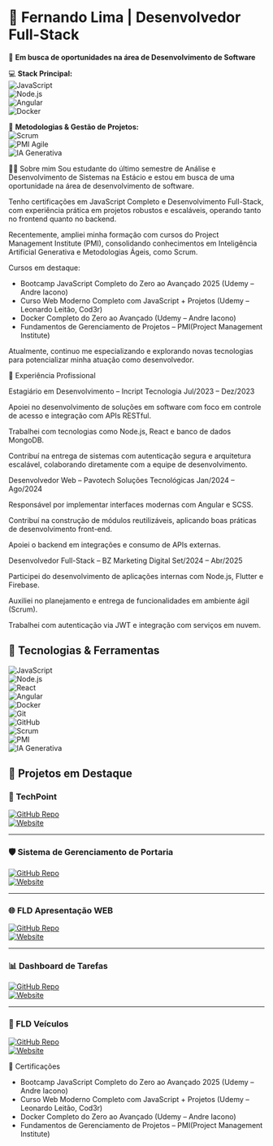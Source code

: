 # 🚀 Fernando Lima | Desenvolvedor Full-Stack  

🎯 **Em busca de oportunidades na área de Desenvolvimento de Software**  

💻 **Stack Principal:**  
![JavaScript](https://img.shields.io/badge/JavaScript-F7DF1E?style=for-the-badge&logo=javascript&logoColor=black)  
![Node.js](https://img.shields.io/badge/Node.js-339933?style=for-the-badge&logo=nodedotjs&logoColor=white)  
![Angular](https://img.shields.io/badge/Angular-DD0031?style=for-the-badge&logo=angular&logoColor=white)  
![Docker](https://img.shields.io/badge/Docker-2496ED?style=for-the-badge&logo=docker&logoColor=white)  

📌 **Metodologias & Gestão de Projetos:**  
![Scrum](https://img.shields.io/badge/Scrum-009FDA?style=for-the-badge&logo=scrumalliance&logoColor=white)  
![PMI Agile](https://img.shields.io/badge/PMI-0072C6?style=for-the-badge&logo=microsoftproject&logoColor=white)  
![IA Generativa](https://img.shields.io/badge/IA%20Generativa-FF6F00?style=for-the-badge&logo=openai&logoColor=white)  


👨‍💻 Sobre mim
Sou estudante do último semestre de Análise e Desenvolvimento de Sistemas na Estácio e estou em busca de uma oportunidade na área de desenvolvimento de software.

Tenho certificações em JavaScript Completo e Desenvolvimento Full-Stack, com experiência prática em projetos robustos e escaláveis, operando tanto no frontend quanto no backend.

Recentemente, ampliei minha formação com cursos do Project Management Institute (PMI), consolidando conhecimentos em Inteligência Artificial Generativa e Metodologias Ágeis, como Scrum.

Cursos em destaque:
- Bootcamp JavaScript Completo do Zero ao Avançado 2025 (Udemy – Andre Iacono)
- Curso Web Moderno Completo com JavaScript + Projetos (Udemy – Leonardo Leitão, Cod3r)
- Docker Completo do Zero ao Avançado (Udemy – Andre Iacono)
- Fundamentos de Gerenciamento de Projetos – PMI(Project Management Institute)

Atualmente, continuo me especializando e explorando novas tecnologias para potencializar minha atuação como desenvolvedor.

💼 Experiência Profissional

Estagiário em Desenvolvimento – Incript Tecnologia
Jul/2023 – Dez/2023

Apoiei no desenvolvimento de soluções em software com foco em controle de acesso e integração com APIs RESTful.

Trabalhei com tecnologias como Node.js, React e banco de dados MongoDB.

Contribuí na entrega de sistemas com autenticação segura e arquitetura escalável, colaborando diretamente com a equipe de desenvolvimento.

Desenvolvedor Web – Pavotech Soluções Tecnológicas
Jan/2024 – Ago/2024

Responsável por implementar interfaces modernas com Angular e SCSS.

Contribuí na construção de módulos reutilizáveis, aplicando boas práticas de desenvolvimento front-end.

Apoiei o backend em integrações e consumo de APIs externas.

Desenvolvedor Full-Stack – BZ Marketing Digital
Set/2024 – Abr/2025

Participei do desenvolvimento de aplicações internas com Node.js, Flutter e Firebase.

Auxiliei no planejamento e entrega de funcionalidades em ambiente ágil (Scrum).

Trabalhei com autenticação via JWT e integração com serviços em nuvem.

## 🚀 Tecnologias & Ferramentas  

![JavaScript](https://img.shields.io/badge/JavaScript-F7DF1E?style=for-the-badge&logo=javascript&logoColor=black)  
![Node.js](https://img.shields.io/badge/Node.js-339933?style=for-the-badge&logo=nodedotjs&logoColor=white)  
![React](https://img.shields.io/badge/React-61DAFB?style=for-the-badge&logo=react&logoColor=black)  
![Angular](https://img.shields.io/badge/Angular-DD0031?style=for-the-badge&logo=angular&logoColor=white)  
![Docker](https://img.shields.io/badge/Docker-2496ED?style=for-the-badge&logo=docker&logoColor=white)  
![Git](https://img.shields.io/badge/Git-F05032?style=for-the-badge&logo=git&logoColor=white)  
![GitHub](https://img.shields.io/badge/GitHub-181717?style=for-the-badge&logo=github&logoColor=white)  
![Scrum](https://img.shields.io/badge/Scrum-009FDA?style=for-the-badge&logo=scrumalliance&logoColor=white)  
![PMI](https://img.shields.io/badge/PMI-0072C6?style=for-the-badge&logo=microsoftproject&logoColor=white)  
![IA Generativa](https://img.shields.io/badge/Generative%20AI-FF6F00?style=for-the-badge&logo=OpenAI&logoColor=white)  


## 📂 Projetos em Destaque  

### 🚀 TechPoint  
[![GitHub Repo](https://img.shields.io/badge/Code-181717?style=for-the-badge&logo=github&logoColor=white)](https://github.com/fernando7kyna/TechPoint-main)  
[![Website](https://img.shields.io/badge/Demo-4285F4?style=for-the-badge&logo=vercel&logoColor=white)](https://tech-point-main.vercel.app/)  

---

### 🛡️ Sistema de Gerenciamento de Portaria  
[![GitHub Repo](https://img.shields.io/badge/Code-181717?style=for-the-badge&logo=github&logoColor=white)](https://github.com/fernando7kyna/gerenciamento-cadastro-mobile-web)  
[![Website](https://img.shields.io/badge/Demo-4285F4?style=for-the-badge&logo=vercel&logoColor=white)](https://gerenciamento-cadastro-mobile-web-b.vercel.app/)  

---

### 🌐 FLD Apresentação WEB  
[![GitHub Repo](https://img.shields.io/badge/Code-181717?style=for-the-badge&logo=github&logoColor=white)](https://github.com/fernando7kyna/FLD--apresentacao-WEB)  
[![Website](https://img.shields.io/badge/Demo-4285F4?style=for-the-badge&logo=vercel&logoColor=white)](https://fld-apresentacao-web.vercel.app/)  

---

### 📊 Dashboard de Tarefas  
[![GitHub Repo](https://img.shields.io/badge/Code-181717?style=for-the-badge&logo=github&logoColor=white)](https://github.com/fernando7kyna/gerenciamento_tarefas_SQL)  
[![Website](https://img.shields.io/badge/Demo-4285F4?style=for-the-badge&logo=vercel&logoColor=white)](https://gerenciamento-tarefas-sql-1ync.vercel.app/login)  

---

### 🚗 FLD Veículos  
[![GitHub Repo](https://img.shields.io/badge/Code-181717?style=for-the-badge&logo=github&logoColor=white)](https://github.com/fernando7kyna/FLD-veiculos)  
[![Website](https://img.shields.io/badge/Demo-4285F4?style=for-the-badge&logo=vercel&logoColor=white)](https://fld-veiculos-sbns.vercel.app/)  



📜 Certificações
- Bootcamp JavaScript Completo do Zero ao Avançado 2025 (Udemy – Andre Iacono)
- Curso Web Moderno Completo com JavaScript + Projetos (Udemy – Leonardo Leitão, Cod3r)
- Docker Completo do Zero ao Avançado (Udemy – Andre Iacono)
- Fundamentos de Gerenciamento de Projetos – PMI(Project Management Institute)

